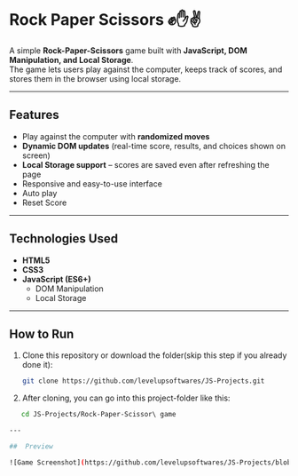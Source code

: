 # Rock Paper Scissors ✊✋✌️  

A simple **Rock-Paper-Scissors** game built with **JavaScript, DOM Manipulation, and Local Storage**.  
The game lets users play against the computer, keeps track of scores, and stores them in the browser using local storage.  

---

##  Features  

- Play against the computer with **randomized moves**  
- **Dynamic DOM updates** (real-time score, results, and choices shown on screen)  
- **Local Storage support** – scores are saved even after refreshing the page  
- Responsive and easy-to-use interface  
- Auto play 
- Reset Score 

---

##  Technologies Used  

- **HTML5**  
- **CSS3**  
- **JavaScript (ES6+)**  
  - DOM Manipulation  
  - Local Storage  

---

##  How to Run  

1. Clone this repository or download the folder(skip this step if you already done it):  
   ```bash
   git clone https://github.com/levelupsoftwares/JS-Projects.git

2. After cloning, you can go into this project-folder like this:
  ```bash
     cd JS-Projects/Rock-Paper-Scissor\ game

---

##  Preview

![Game Screenshot](https://github.com/levelupsoftwares/JS-Projects/blob/main/Rock-Paper-Scissor%20game/images/shgame.png)